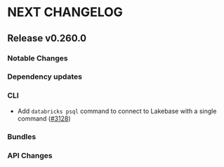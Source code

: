 # NEXT CHANGELOG

## Release v0.260.0

### Notable Changes

### Dependency updates

### CLI
* Add `databricks psql` command to connect to Lakebase with a single command ([#3128](https://github.com/databricks/cli/pull/3128))

### Bundles

### API Changes
